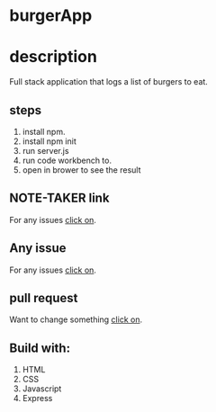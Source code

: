 # burgerApp
# description 
Full stack application that logs a list of burgers to eat.

## steps
1. install npm.
2. install npm init
3. run server.js
4. run code workbench to.
5. open in brower to see the result



## NOTE-TAKER link
For any issues [click on](https://youtu.be/MpKUAf3XeVQ). 



## Any issue
For any issues [click on](https://github.com/deep-1995/note-taker/issues). 


## pull request
Want to change something  [click on](https://github.com/deep-1995/note-taker/pulls). 

## Build with:
1. HTML
2. CSS
3. Javascript
4. Express
